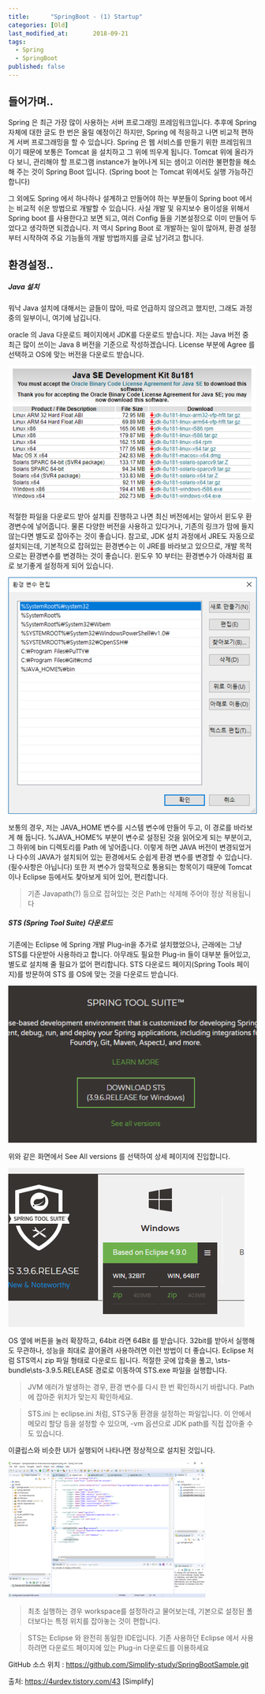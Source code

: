 ```yaml
---
title:      "SpringBoot - (1) Startup"
categories: [Old]
last_modified_at:       2018-09-21
tags:
  - Spring
  - SpringBoot
published: false
---
```


## 들어가며..

Spring 은 최근 가장 많이 사용하는 서버 프로그래밍 프레임워크입니다. 추후에 Spring 자체에 대한 글도 한 번은 올릴 예정이긴 하지만, Spring 에 적응하고 나면 비교적 편하게 서버 프로그래밍을 할 수 있습니다. Spring 은 웹 서비스를 만들기 위한 프레임워크이기 때문에 보통은 Tomcat 을 설치하고 그 위에 띄우게 됩니다. Tomcat 위에 올라가다 보니, 관리해야 할 프로그램 instance가 늘어나게 되는 샘이고 이러한 불편함을 해소해 주는 것이 Spring Boot 입니다. (Spring boot 는 Tomcat 위에서도 실행 가능하긴 합니다)

그 외에도 Spring 에서 하나하나 설계하고 만들어야 하는 부분들이 Spring boot 에서는 비교적 쉬운 방법으로 개발할 수 있습니다. 사실 개발 및 유지보수 용이성을 위해서 Spring boot 를 사용한다고 보면 되고, 여러 Config 들을 기본설정으로 이미 만들어 두었다고 생각하면 되겠습니다. 저 역시 Spring Boot 로 개발하는 일이 많아져, 환경 설정부터 시작하여 주요 기능들의 개발 방법까지를 글로 남기려고 합니다. 



## 환경설정..

##### Java 설치

워낙 Java 설치에 대해서는 글들이 많아, 따로 언급하지 않으려고 했지만, 그래도 과정 중의 일부이니, 여기에 남깁니다. 

oracle 의 Java 다운로드 페이지에서 JDK를 다운로드 받습니다. 저는 Java 버전 중 최근 많이 쓰이는 Java 8 버전을 기준으로 작성하겠습니다. License 부분에 Agree 를 선택하고 OS에 맞는 버전을 다운로드 받습니다. 

![](/assets/images/posts/old/img/post/2018-09-21-spring-boot-01-start/spring-boot-01-start-00001.png)

적절한 파일을 다운로드 받아 설치를 진행하고 나면 최신 버전에서는 알아서 윈도우 환경변수에 넣어줍니다. 물론 다양한 버전을 사용하고 있다거나, 기존의 링크가 맘에 들지 않는다면 별도로 잡아주는 것이 좋습니다. 참고로, JDK 설치 과정에서 JRE도 자동으로 설치되는데, 기본적으로 잡혀있는 환경변수는 이 JRE를 바라보고 있으므로, 개발 목적으로는 환경변수를 변경하는 것이 좋습니다. 윈도우 10 부터는 환경변수가 아래처럼 표로 보기좋게 설정하게 되어 있습니다. 

![](/assets/images/posts/old/img/post/2018-09-21-spring-boot-01-start/spring-boot-01-start-00002.png)

보통의 경우, 저는 JAVA_HOME 변수를 시스템 변수에 만들어 두고, 이 경로를 바라보게 해 둡니다. %JAVA_HOME% 부분이 변수로 설정된 것을 읽어오게 되는 부분이고, 그 하위에 bin 디렉토리를 Path 에 넣어줍니다. 이렇게 하면 JAVA 버전이 변경되었거나 다수의 JAVA가 설치되어 있는 환경에서도 순쉽게 환경 변수를 변경할 수 있습니다. (필수사항은 아닙니다) 또한 저 변수가 암묵적으로 통용되는 항목이기 때문에 Tomcat 이나 Eclipse 등에서도 찾아보게 되어 있어, 편리합니다. 

> 기존 Javapath(?) 등으로 잡혀있는 것은 Path는 삭제해 주어야 정상 적용됩니다


##### STS (Spring Tool Suite) 다운로드

기존에는 Eclipse 에 Spring 개발 Plug-in을 추가로 설치했었으나, 근래에는 그냥 STS를 다운받아 사용하라고 합니다. 아무래도 필요한 Plug-in 들이 대부분 들어있고, 별도로 설치해 줄 필요가 없어 편리합니다. STS 다운로드 페이지(Spring Tools 페이지)를 방문하여 STS 를 OS에 맞는 것을 다운로드 받습니다. 

![](/assets/images/posts/old/img/post/2018-09-21-spring-boot-01-start/spring-boot-01-start-00003.png)

위와 같은 화면에서 See All versions 를 선택하여 상세 페이지에 진입합니다. 

![](/assets/images/posts/old/img/post/2018-09-21-spring-boot-01-start/spring-boot-01-start-00004.png)

OS 옆에 버튼을 눌러 확장하고, 64bit 라면 64Bit 를 받습니다. 32bit를 받아서 실행해도 무관하나, 성능을 최대로 끌어올려 사용하려면 이런 방법이 더 좋습니다. Eclipse 처럼 STS역시 zip 파일 형태로 다운로드 됩니다. 적절한 곳에 압축을 풀고, \sts-bundle\sts-3.9.5.RELEASE 경로로 이동하여 STS.exe 파일을 실행합니다. 



> JVM 에러가 발생하는 경우, 환경 변수를 다시 한 번 확인하시기 바랍니다. Path 에 잡아준 위치가 맞는지 확인하세요. 

> STS.ini 는 eclipse.ini 처럼, STS구동 환경을 설정하는 파일입니다. 이 안에서 메모리 할당 등을 설정할 수 있으며, -vm 옵션으로 JDK path를 직접 잡아줄 수도 있습니다. 

이클립스와 비슷한 UI가 실행되어 나타나면 정상적으로 설치된 것입니다. 

![](/assets/images/posts/old/img/post/2018-09-21-spring-boot-01-start/spring-boot-01-start-00005.png)

> 최초 실행하는 경우 workspace를 설정하라고 물어보는데, 기본으로 설정된 폴더보다는 특정 위치를 잡아놓는 것이 편합니다. 

> STS는 Eclipse 와 완전히 동일한 IDE입니다. 기존 사용하던 Eclipse 에서 사용하려면 다운로드 페이지에 있는 Plug-in 다운로드를 이용하세요


GitHub 소스 위치 : https://github.com/Simplify-study/SpringBootSample.git

출처: https://4urdev.tistory.com/43 [Simplify]
